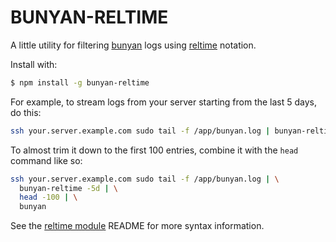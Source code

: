
# BUNYAN-RELTIME

A little utility for filtering [bunyan][1] logs using [reltime][0] notation.

Install with:

```sh
$ npm install -g bunyan-reltime
```

For example, to stream logs from your server starting from the last 5 days, do this:

```sh
ssh your.server.example.com sudo tail -f /app/bunyan.log | bunyan-reltime -5d | bunyan
```

To almost trim it down to the first 100 entries, combine it with the `head` command like
so:

```sh
ssh your.server.example.com sudo tail -f /app/bunyan.log | \
  bunyan-reltime -5d | \
  head -100 | \
  bunyan
```

See the [reltime module][0] README for more syntax information.

[0]: https://github.com/rsdoiel/reltime
[1]: https://github.com/trentm/node-bunyan
